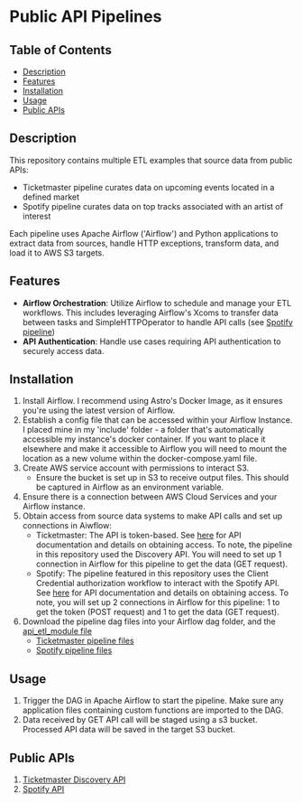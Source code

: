 # Public API Pipelines

## Table of Contents
- [Description](#description)
- [Features](#features)
- [Installation](#installation)
- [Usage](#usage)
- [Public APIs](#public-apis)

## Description

This repository contains multiple ETL examples that source data from public APIs:
  - Ticketmaster pipeline curates data on upcoming events located in a defined market
  - Spotify pipeline curates data on top tracks associated with an artist of interest

Each pipeline uses Apache Airflow ('Airflow') and Python applications to extract data from sources, handle HTTP exceptions, transform data, and load it to AWS S3 targets.

## Features
- **Airflow Orchestration**: Utilize Airflow to schedule and manage your ETL workflows. This includes leveraging Airflow's Xcoms to transfer data between tasks and SimpleHTTPOperator to handle API calls (see [Spotify pipeline](https://github.com/mlhull/public_api_pipelines/tree/main/spotify_tracks))
- **API Authentication**: Handle use cases requiring API authentication to securely access data.

## Installation
1. Install Airflow. I recommend using Astro's Docker Image, as it ensures you're using the latest version of Airflow.
2. Establish a config file that can be accessed within your Airflow Instance. I placed mine in my 'include' folder - a folder that's automatically accessible my instance's docker container. If you want to place it elsewhere and make it accessible to Airflow you will need to mount the location as a new volume within the docker-compose.yaml file.
3. Create AWS service account with permissions to interact S3.
    - Ensure the bucket is set up in S3 to receive output files. This should be captured in Airflow as an environment variable.
4. Ensure there is a connection between AWS Cloud Services and your Airflow instance.
5. Obtain access from source data systems to make API calls and set up connections in Aiwflow:
    - Ticketmaster: The API is token-based. See [here](https://developer.ticketmaster.com/products-and-docs/apis/getting-started/) for API documentation and details on obtaining access. To note, the pipeline in this repository used the Discovery API. You will need to set up 1 connection in Airflow for this pipeline to get the data (GET request).
    - Spotify: The pipeline featured in this repository uses the Client Credential authorization workflow to interact with the Spotify API. See [here](https://developer.spotify.com/documentation/web-api/concepts/authorization) for API documentation and details on obtaining access. To note, you will set up 2 connections in Airflow for this pipeline: 1 to get the token (POST request) and 1 to get the data (GET request).
6. Download the pipeline dag files into your Airflow dag folder, and the [api_etl_module file](https://github.com/mlhull/public_api_pipelines/blob/main/api_etl_module)
    - [Ticketmaster pipeline files](https://github.com/mlhull/public_api_pipelines/tree/main/ticketmaster_events)
    - [Spotify pipeline files](https://github.com/mlhull/public_api_pipelines/tree/main/spotify_tracks)

## Usage
1. Trigger the DAG in Apache Airflow to start the pipeline. Make sure any application files containing custom functions are imported to the DAG. 
2. Data received by GET API call will be staged using a s3 bucket. Processed API data will be saved in the target S3 bucket.

## Public APIs
1. [Ticketmaster Discovery API](https://developer.ticketmaster.com/products-and-docs/apis/discovery-api/v2/)
2. [Spotify API](https://developer.spotify.com/documentation/web-api)



